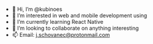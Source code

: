 - 👋 Hi, I’m @kubinoes
- 👀 I’m interested in web and mobile development using
- 🌱 I’m currently learning React Native
- 💞️ I’m looking to collaborate on anything interesting
- 📫 Email: j.schovanec@protonmail.com
